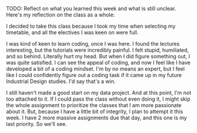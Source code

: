 TODO: Reflect on what you learned this week and what is still unclear.
Here's my reflection on the class as a whole:

I decided to take this class because I took my time when selecting my timetable, and all the electives I was keen on were full.

I was kind of keen to learn coding, once I was here. I found the lectures interesting, but the tutorials were incredibly painful. I felt stupid, humiliated, and so behind. Literally hurt my head. But when I did figure something out, I was quite satisfied. I can see the appeal of coding, and now I feel like I have developed a bit of a coding mindset. I'm by no means an expert, but I feel like I could confidently figure out a coding task if it came up in my future Industrial Design studies. I'd say that's a win.

I still haven't made a good start on my data project. And at this point, I'm not too attached to it. If I could pass the class without even doing it, I might skip the whole assignment to prioritize the classes that I am more passionate about it. But, because I have a little bit of integrity, I plan to attempt it this week. I have 2 more massive assignments due that day, and this one is my last priority. So we'll see.